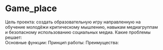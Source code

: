 # Game_place
Цель проекта: создать образовательную игру направленную на обучение молодёжи критическому мышлению, навыкам медиагруппам и безопасному использованию социальных медиа.
Какие проблемы решает:  
Основные функции:
Принцип работы:
Преимущества:
